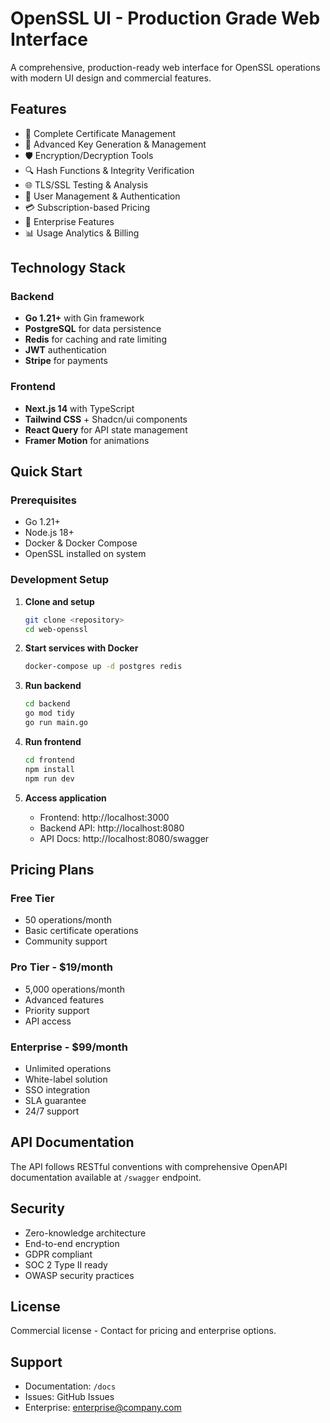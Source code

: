 # OpenSSL UI - Production Grade Web Interface

A comprehensive, production-ready web interface for OpenSSL operations with modern UI design and commercial features.

## Features

- 🔐 Complete Certificate Management
- 🔑 Advanced Key Generation & Management
- 🛡️ Encryption/Decryption Tools
- 🔍 Hash Functions & Integrity Verification
- 🌐 TLS/SSL Testing & Analysis
- 👥 User Management & Authentication
- 💳 Subscription-based Pricing
- 🏢 Enterprise Features
- 📊 Usage Analytics & Billing

## Technology Stack

### Backend
- **Go 1.21+** with Gin framework
- **PostgreSQL** for data persistence
- **Redis** for caching and rate limiting
- **JWT** authentication
- **Stripe** for payments

### Frontend
- **Next.js 14** with TypeScript
- **Tailwind CSS** + Shadcn/ui components
- **React Query** for API state management
- **Framer Motion** for animations

## Quick Start

### Prerequisites
- Go 1.21+
- Node.js 18+
- Docker & Docker Compose
- OpenSSL installed on system

### Development Setup

1. **Clone and setup**
   ```bash
   git clone <repository>
   cd web-openssl
   ```

2. **Start services with Docker**
   ```bash
   docker-compose up -d postgres redis
   ```

3. **Run backend**
   ```bash
   cd backend
   go mod tidy
   go run main.go
   ```

4. **Run frontend**
   ```bash
   cd frontend
   npm install
   npm run dev
   ```

5. **Access application**
   - Frontend: http://localhost:3000
   - Backend API: http://localhost:8080
   - API Docs: http://localhost:8080/swagger

## Pricing Plans

### Free Tier
- 50 operations/month
- Basic certificate operations
- Community support

### Pro Tier - $19/month
- 5,000 operations/month
- Advanced features
- Priority support
- API access

### Enterprise - $99/month
- Unlimited operations
- White-label solution
- SSO integration
- SLA guarantee
- 24/7 support

## API Documentation

The API follows RESTful conventions with comprehensive OpenAPI documentation available at `/swagger` endpoint.

## Security

- Zero-knowledge architecture
- End-to-end encryption
- GDPR compliant
- SOC 2 Type II ready
- OWASP security practices

## License

Commercial license - Contact for pricing and enterprise options.

## Support

- Documentation: `/docs`
- Issues: GitHub Issues
- Enterprise: enterprise@company.com